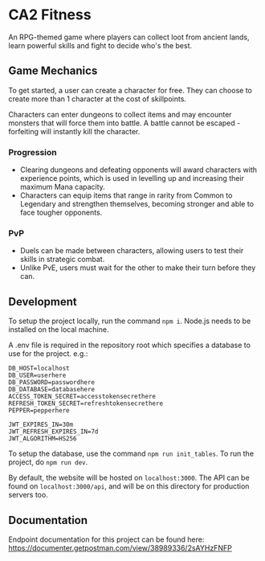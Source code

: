 # CA2 Fitness
An RPG-themed game where players can collect loot from ancient lands, learn powerful skills and fight to decide who's the best.

## Game Mechanics
To get started, a user can create a character for free. They can choose to create more than 1 character at the cost of skillpoints.

Characters can enter dungeons to collect items and may encounter monsters that will force them into battle.
A battle cannot be escaped - forfeiting will instantly kill the character.

### Progression
- Clearing dungeons and defeating opponents will award characters with experience points, which is used in levelling up and increasing their maximum Mana capacity.
- Characters can equip items that range in rarity from Common to Legendary and strengthen themselves, becoming stronger and able to face tougher opponents.

### PvP
- Duels can be made between characters, allowing users to test their skills in strategic combat.
- Unlike PvE, users must wait for the other to make their turn before they can.

## Development
To setup the project locally, run the command `npm i`. Node.js needs to be installed on the local machine.

A .env file is required in the repository root which specifies a database to use for the project. e.g.:
```
DB_HOST=localhost
DB_USER=userhere
DB_PASSWORD=passwordhere
DB_DATABASE=databasehere
ACCESS_TOKEN_SECRET=accesstokensecrethere
REFRESH_TOKEN_SECRET=refreshtokensecrethere
PEPPER=pepperhere

JWT_EXPIRES_IN=30m
JWT_REFRESH_EXPIRES_IN=7d
JWT_ALGORITHM=HS256
```

To setup the database, use the command `npm run init_tables`.
To run the project, do `npm run dev`.

By default, the website will be hosted on `localhost:3000`. The API can be found on `localhost:3000/api`, and will be on this directory for production servers too.

## Documentation
Endpoint documentation for this project can be found here: https://documenter.getpostman.com/view/38989336/2sAYHzFNFP
